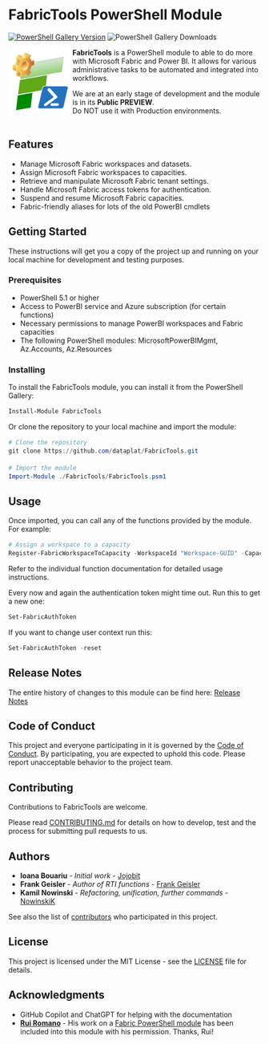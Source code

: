 # FabricTools PowerShell Module

[![PowerShell Gallery Version](https://img.shields.io/powershellgallery/v/FabricTools?label=PowerShell%20Gallery&color=blue)](https://www.powershellgallery.com/packages/FabricTools)
![PowerShell Gallery Downloads](https://img.shields.io/powershellgallery/dt/FabricTools?label=PSGallery%20downloads) 

<img align="left" src="images/FabricToolsLogo.png" alt="drawing" width="128"/>

**FabricTools** is a PowerShell module to able to do more with Microsoft Fabric and Power BI.
It allows for various administrative tasks to be automated and integrated into workflows.

We are at an early stage of development and the module is in its **Public PREVIEW**.  
Do NOT use it with Production environments.
<br/>
<br/>

## Features

- Manage Microsoft Fabric workspaces and datasets.
- Assign Microsoft Fabric workspaces to capacities.
- Retrieve and manipulate Microsoft Fabric tenant settings.
- Handle Microsoft Fabric access tokens for authentication.
- Suspend and resume Microsoft Fabric capacities.
- Fabric-friendly aliases for lots of the old PowerBI cmdlets

## Getting Started

These instructions will get you a copy of the project up and running on your local machine for development and testing purposes.

### Prerequisites

- PowerShell 5.1 or higher
- Access to PowerBI service and Azure subscription (for certain functions)
- Necessary permissions to manage PowerBI workspaces and Fabric capacities
- The following PowerShell modules: MicrosoftPowerBIMgmt, Az.Accounts, Az.Resources

### Installing

To install the FabricTools module, you can install it from the PowerShell Gallery:

```powershell
Install-Module FabricTools 
```

Or clone the repository to your local machine and import the module:

```powershell
# Clone the repository
git clone https://github.com/dataplat/FabricTools.git

# Import the module
Import-Module ./FabricTools/FabricTools.psm1
```



## Usage

Once imported, you can call any of the functions provided by the module. For example:

```powershell
# Assign a workspace to a capacity
Register-FabricWorkspaceToCapacity -WorkspaceId "Workspace-GUID" -CapacityId "Capacity-GUID"
```

Refer to the individual function documentation for detailed usage instructions.

Every now and again the authentication token might time out. Run this to get a new one:
```powershell
Set-FabricAuthToken
```

If you want to change user context run this:
```powershell
Set-FabricAuthToken -reset
```


## Release Notes

The entire history of changes to this module can be find here: [Release Notes](ReleaseNotes.md)

## Code of Conduct
This project and everyone participating in it is governed by the [Code of Conduct](CODE_OF_CONDUCT.md). By participating, you are expected to uphold this code. Please report unacceptable behavior to the project team.

## Contributing

Contributions to FabricTools are welcome.  

Please read [CONTRIBUTING.md](CONTRIBUTING.md) for details on how to develop, test and the process for submitting pull requests to us.

## Authors

- **Ioana Bouariu** - *Initial work* - [Jojobit](https://github.com/Jojobit)
- **Frank Geisler** - *Author of RTI functions* - [Frank Geisler](https://github.com/Frank-Geisler)
- **Kamil Nowinski** - *Refactoring, unification, further commands* - [NowinskiK](https://github.com/NowinskiK)

See also the list of [contributors](https://github.com/dataplat/FabricTools/contributors) who participated in this project.

## License

This project is licensed under the MIT License - see the [LICENSE](LICENSE) file for details.

## Acknowledgments

- GitHub Copilot and ChatGPT for helping with the documentation
- [**Rui Romano**](https://github.com/RuiRomano) - His work on a [Fabric PowerShell module](https://github.com/RuiRomano/fabricps-pbip) has been included into this module with his permission. Thanks, Rui!

